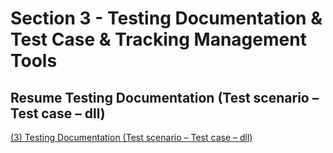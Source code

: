 # Section 3 - Testing Documentation & Test Case & Tracking Management Tools
## Resume Testing Documentation (Test scenario – Test case – dll)
[(3) Testing Documentation (Test scenario – Test case – dll)](https://docs.google.com/document/d/1vY0JN8zUTF3KG1LQW5kX565aGnrAnzJU/edit?usp=sharing&ouid=105836954103399876691&rtpof=true&sd=true)
